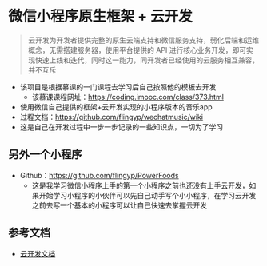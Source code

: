 # 微信小程序原生框架 + 云开发 
> 云开发为开发者提供完整的原生云端支持和微信服务支持，弱化后端和运维概念，无需搭建服务器，使用平台提供的 API 进行核心业务开发，即可实现快速上线和迭代，同时这一能力，同开发者已经使用的云服务相互兼容，并不互斥
+ 该项目是根据慕课的一门课程去学习后自己按照他的模板去开发
  + 该慕课课程网址：https://coding.imooc.com/class/373.html
+ 使用微信自己提供的框架+云开发实现的小程序版本的音乐app
+ 过程文档：https://github.com/flingyp/wechatmusic/wiki 
+ 这是自己在开发过程中一步一步记录的一些知识点，一切为了学习

## 另外一个小程序
+ Github：https://github.com/flingyp/PowerFoods
  + 这是我学习微信小程序上手的第一个小程序之前也还没有上手云开发，如果开始学习小程序的小伙伴可以先自己动手写个小小程序，在学习云开发之前去写一个基本的小程序可以让自己快速去掌握云开发

## 参考文档

- [云开发文档](https://developers.weixin.qq.com/miniprogram/dev/wxcloud/basis/getting-started.html)

